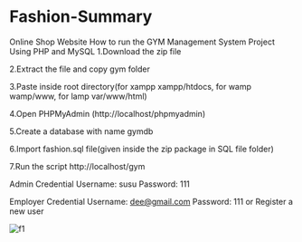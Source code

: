 # Fashion-Summary
 Online Shop Website
How to run the GYM  Management System Project Using PHP and MySQL
1.Download the zip file

2.Extract the file and copy gym folder

3.Paste inside root directory(for xampp xampp/htdocs, for wamp wamp/www, for lamp var/www/html)

4.Open PHPMyAdmin (http://localhost/phpmyadmin)

5.Create a database with name gymdb

6.Import fashion.sql file(given inside the zip package in SQL file folder)

7.Run the script http://localhost/gym

Admin Credential
Username: susu
Password:  111

Employer Credential
Username: dee@gmail.com
Password: 111
or Register a new user

![f1](https://github.com/user-attachments/assets/b179a9dd-ffc0-4fd0-b288-8956e33f588c)
